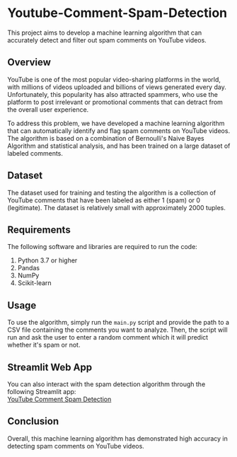 # Youtube-Comment-Spam-Detection

This project aims to develop a machine learning algorithm that can accurately detect and filter out spam comments on YouTube videos.

## Overview
YouTube is one of the most popular video-sharing platforms in the world, with millions of videos uploaded and billions of views generated every day. Unfortunately, this popularity has also attracted spammers, who use the platform to post irrelevant or promotional comments that can detract from the overall user experience.

To address this problem, we have developed a machine learning algorithm that can automatically identify and flag spam comments on YouTube videos. The algorithm is based on a combination of Bernoulli's Naive Bayes Algorithm and statistical analysis, and has been trained on a large dataset of labeled comments.

## Dataset
The dataset used for training and testing the algorithm is a collection of YouTube comments that have been labeled as either 1 (spam) or 0 (legitimate). The dataset is relatively small with approximately 2000 tuples.

## Requirements
The following software and libraries are required to run the code:

1. Python 3.7 or higher
2. Pandas
3. NumPy
4. Scikit-learn

## Usage
To use the algorithm, simply run the `main.py` script and provide the path to a CSV file containing the comments you want to analyze. Then, the script will run and ask the user to enter a random comment which it will predict whether it's spam or not.

## Streamlit Web App
You can also interact with the spam detection algorithm through the following Streamlit app:  
[YouTube Comment Spam Detection](https://comment-detection.streamlit.app/)

## Conclusion
Overall, this machine learning algorithm has demonstrated high accuracy in detecting spam comments on YouTube videos.
